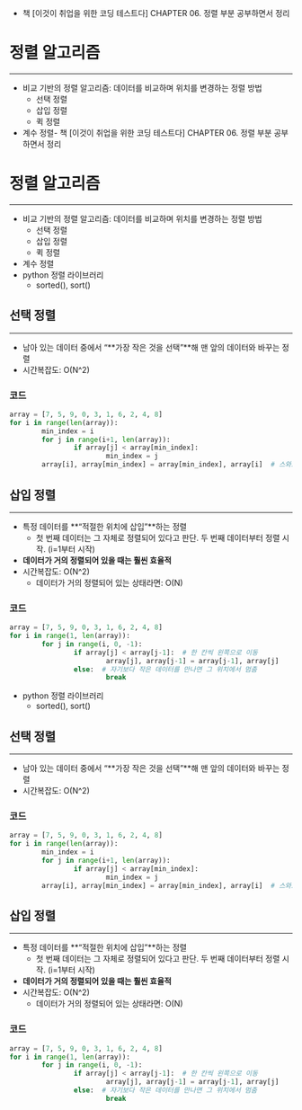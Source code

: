 - 책 [이것이 취업을 위한 코딩 테스트다] CHAPTER 06. 정렬 부분 공부하면서 정리

# 정렬 알고리즘

---

- 비교 기반의 정렬 알고리즘: 데이터를 비교하며 위치를 변경하는 정렬 방법
  - 선택 정렬
  - 삽입 정렬
  - 퀵 정렬
- 계수 정렬- 책 [이것이 취업을 위한 코딩 테스트다] CHAPTER 06. 정렬 부분 공부하면서 정리

# 정렬 알고리즘

---

- 비교 기반의 정렬 알고리즘: 데이터를 비교하며 위치를 변경하는 정렬 방법
  - 선택 정렬
  - 삽입 정렬
  - 퀵 정렬
- 계수 정렬
- python 정렬 라이브러리
  - sorted(), sort()

## 선택 정렬

---

- 남아 있는 데이터 중에서 “**가장 작은 것을 선택”**해 맨 앞의 데이터와 바꾸는 정렬
- 시간복잡도: O(N^2)

### 코드

```python
array = [7, 5, 9, 0, 3, 1, 6, 2, 4, 8]
for i in range(len(array)):
		min_index = i
		for j in range(i+1, len(array)):
				if array[j] < array[min_index]:
						min_index = j
		array[i], array[min_index] = array[min_index], array[i]  # 스와프
```

## 삽입 정렬

---

- 특정 데이터를 **“적절한 위치에 삽입”**하는 정렬
  - 첫 번째 데이터는 그 자체로 정렬되어 있다고 판단. 두 번째 데이터부터 정렬 시작. (i=1부터 시작)
- **데이터가 거의 정렬되어 있을 때는 훨씬 효율적**
- 시간복잡도: O(N^2)
  - 데이터가 거의 정렬되어 있는 상태라면: O(N)

### 코드

```python
array = [7, 5, 9, 0, 3, 1, 6, 2, 4, 8]
for i in range(1, len(array)):
		for j in range(i, 0, -1):
				if array[j] < array[j-1]:  # 한 칸씩 왼쪽으로 이동
						array[j], array[j-1] = array[j-1], array[j]
				else:  # 자기보다 작은 데이터를 만나면 그 위치에서 멈춤
						break
```

- python 정렬 라이브러리
  - sorted(), sort()

## 선택 정렬

---

- 남아 있는 데이터 중에서 “**가장 작은 것을 선택”**해 맨 앞의 데이터와 바꾸는 정렬
- 시간복잡도: O(N^2)

### 코드

```python
array = [7, 5, 9, 0, 3, 1, 6, 2, 4, 8]
for i in range(len(array)):
		min_index = i
		for j in range(i+1, len(array)):
				if array[j] < array[min_index]:
						min_index = j
		array[i], array[min_index] = array[min_index], array[i]  # 스와프
```

## 삽입 정렬

---

- 특정 데이터를 **“적절한 위치에 삽입”**하는 정렬
  - 첫 번째 데이터는 그 자체로 정렬되어 있다고 판단. 두 번째 데이터부터 정렬 시작. (i=1부터 시작)
- **데이터가 거의 정렬되어 있을 때는 훨씬 효율적**
- 시간복잡도: O(N^2)
  - 데이터가 거의 정렬되어 있는 상태라면: O(N)

### 코드

```python
array = [7, 5, 9, 0, 3, 1, 6, 2, 4, 8]
for i in range(1, len(array)):
		for j in range(i, 0, -1):
				if array[j] < array[j-1]:  # 한 칸씩 왼쪽으로 이동
						array[j], array[j-1] = array[j-1], array[j]
				else:  # 자기보다 작은 데이터를 만나면 그 위치에서 멈춤
						break
```
